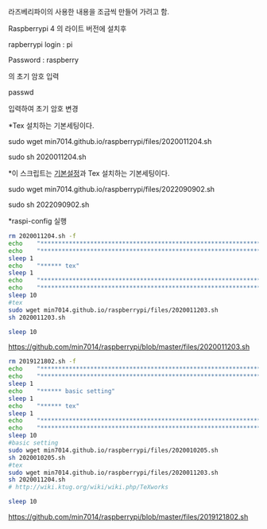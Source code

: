 라즈베리파이의 사용한 내용을 조금씩 만들어 가려고 함.

Raspberrypi 4 의 라이트 버전에 설치후

rapberrypi login : pi

Password : raspberry

의 초기 암호 입력

passwd

입력하여 초기 암호 변경

*Tex 설치하는 기본세팅이다.

sudo wget min7014.github.io/raspberrypi/files/2020011204.sh

sudo sh 2020011204.sh



*이 스크립트는 [기본설정](./2020010204.md)과 Tex 설치하는 기본세팅이다.

sudo wget min7014.github.io/raspberrypi/files/2022090902.sh

sudo sh 2022090902.sh


*raspi-config 실행

```bash
rm 2020011204.sh -f
echo    "*******************************************************************************"
echo    "*******************************************************************************" 
sleep 1 
echo    "****** tex"   
sleep 1 
echo    "*******************************************************************************"
echo    "*******************************************************************************"
sleep 10
#tex
sudo wget min7014.github.io/raspberrypi/files/2020011203.sh 
sh 2020011203.sh 

sleep 10


```
https://github.com/min7014/raspberrypi/blob/master/files/2020011203.sh

```bash
rm 2019121802.sh -f
echo    "*******************************************************************************"
echo    "*******************************************************************************" 
sleep 1 
echo    "****** basic setting"  
sleep 1 
echo    "****** tex"   
sleep 1 
echo    "*******************************************************************************"
echo    "*******************************************************************************"
sleep 10
#basic setting
sudo wget min7014.github.io/raspberrypi/files/2020010205.sh 
sh 2020010205.sh 
#tex
sudo wget min7014.github.io/raspberrypi/files/2020011203.sh 
sh 2020011204.sh 
# http://wiki.ktug.org/wiki/wiki.php/TeXworks

sleep 10 

```
https://github.com/min7014/raspberrypi/blob/master/files/2019121802.sh
